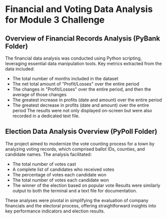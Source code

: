 # Financial and Voting Data Analysis for Module 3 Challenge

## Overview of Financial Records Analysis (PyBank Folder)
The financial data analysis was conducted using Python scripting, leveraging essential data manipulation tools. Key metrics extracted from the data included:
- The total number of months included in the dataset
- The net total amount of "Profit/Losses" over the entire period
- The changes in "Profit/Losses" over the entire period, and then the average of those changes
- The greatest increase in profits (date and amount) over the entire period
- The greatest decrease in profits (date and amount) over the entire period
The results were not only displayed on-screen but were also recorded in a dedicated text file.

## Election Data Analysis Overview (PyPoll Folder)
The project aimed to modernize the vote counting process for a town by analyzing voting records, which comprised ballot IDs, counties, and candidate names. The analysis facilitated:
- The total number of votes cast
- A complete list of candidates who received votes
- The percentage of votes each candidate won
- The total number of votes each candidate won
- The winner of the election based on popular vote
Results were similarly output to both the terminal and a text file for documentation.

These analyses were pivotal in simplifying the evaluation of company financials and the electoral process, offering straightforward insights into key performance indicators and election results.
